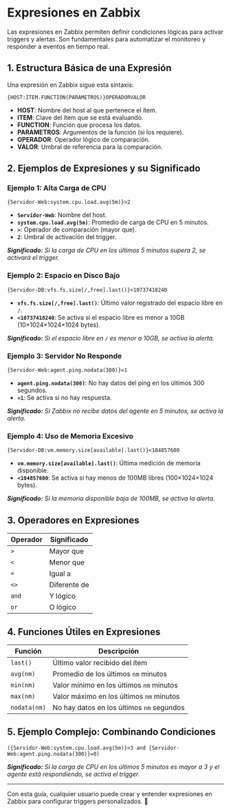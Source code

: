 # Expresiones en Zabbix

Las expresiones en Zabbix permiten definir condiciones lógicas para activar triggers y alertas. Son fundamentales para automatizar el monitoreo y responder a eventos en tiempo real.

## 1. Estructura Básica de una Expresión

Una expresión en Zabbix sigue esta sintaxis:

```plaintext
{HOST:ITEM.FUNCTION(PARAMETROS)}OPERADORVALOR
```
- **HOST**: Nombre del host al que pertenece el ítem.
- **ITEM**: Clave del ítem que se está evaluando.
- **FUNCTION**: Función que procesa los datos.
- **PARAMETROS**: Argumentos de la función (si los requiere).
- **OPERADOR**: Operador lógico de comparación.
- **VALOR**: Umbral de referencia para la comparación.

## 2. Ejemplos de Expresiones y su Significado

### Ejemplo 1: Alta Carga de CPU
```plaintext
{Servidor-Web:system.cpu.load.avg(5m)}>2
```
- **`Servidor-Web`**: Nombre del host.
- **`system.cpu.load.avg(5m)`**: Promedio de carga de CPU en 5 minutos.
- **`>`**: Operador de comparación (mayor que).
- **`2`**: Umbral de activación del trigger.

_**Significado:** Si la carga de CPU en los últimos 5 minutos supera 2, se activará el trigger._

### Ejemplo 2: Espacio en Disco Bajo
```plaintext
{Servidor-DB:vfs.fs.size[/,free].last()}<10737418240
```
- **`vfs.fs.size[/,free].last()`**: Último valor registrado del espacio libre en `/`.
- **`<10737418240`**: Se activa si el espacio libre es menor a 10GB (10×1024×1024×1024 bytes).

_**Significado:** Si el espacio libre en `/` es menor a 10GB, se activa la alerta._

### Ejemplo 3: Servidor No Responde
```plaintext
{Servidor-Web:agent.ping.nodata(300)}=1
```
- **`agent.ping.nodata(300)`**: No hay datos del ping en los últimos 300 segundos.
- **`=1`**: Se activa si no hay respuesta.

_**Significado:** Si Zabbix no recibe datos del agente en 5 minutos, se activa la alerta._

### Ejemplo 4: Uso de Memoria Excesivo
```plaintext
{Servidor-DB:vm.memory.size[available].last()}<104857600
```
- **`vm.memory.size[available].last()`**: Última medición de memoria disponible.
- **`<104857600`**: Se activa si hay menos de 100MB libres (100×1024×1024 bytes).

_**Significado:** Si la memoria disponible baja de 100MB, se activa la alerta._

## 3. Operadores en Expresiones

| Operador  | Significado |
|-----------|------------|
| `>`       | Mayor que  |
| `<`       | Menor que  |
| `=`       | Igual a    |
| `<>`      | Diferente de |
| `and`     | Y lógico   |
| `or`      | O lógico   |

## 4. Funciones Útiles en Expresiones

| Función | Descripción |
|---------|------------|
| `last()` | Último valor recibido del ítem |
| `avg(nm)` | Promedio de los últimos `nm` minutos |
| `min(nm)` | Valor mínimo en los últimos `nm` minutos |
| `max(nm)` | Valor máximo en los últimos `nm` minutos |
| `nodata(nm)` | No hay datos en los últimos `nm` segundos |

## 5. Ejemplo Complejo: Combinando Condiciones

```plaintext
({Servidor-Web:system.cpu.load.avg(5m)}>3 and {Servidor-Web:agent.ping.nodata(300)}=0)
```

_**Significado:** Si la carga de CPU en los últimos 5 minutos es mayor a 3 y el agente está respondiendo, se activa el trigger._

---

Con esta guía, cualquier usuario puede crear y entender expresiones en Zabbix para configurar triggers personalizados. 🚀

